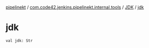 [pipelinekt](../../index.md) / [com.code42.jenkins.pipelinekt.internal.tools](../index.md) / [JDK](index.md) / [jdk](./jdk.md)

# jdk

`val jdk: Str`